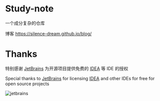 # Study-note

一个成分复杂的仓库

博客 <https://silence-dream.github.io/blog/>

# Thanks

特别感谢 [JetBrains](https://www.jetbrains.com/?from=My-Actions) 为开源项目提供免费的 [IDEA](https://www.jetbrains.com/idea/) 等 IDE 的授权

Special thanks to [JetBrains](https://www.jetbrains.com/?from=My-Actions)  for licensing [IDEA](https://www.jetbrains.com/idea/) and other IDEs for free for open source projects

![jetbrains](https://img.shields.io/badge/IDEA-black?style=plastic&logo=jetbrains)

